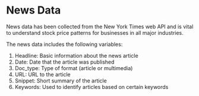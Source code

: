# News Data

News data has been collected from the New York Times web API and is vital to understand stock price patterns for businesses in all major industries. 

The news data includes the following variables:

1. Headline: Basic information about the news article​
2. Date: Date that the article was published​
3. Doc_type: Type of format (article or multimedia)​
4. URL: URL to the article​
5. Snippet: Short summary of the article​
6. Keywords: Used to identify articles based on certain keywords
